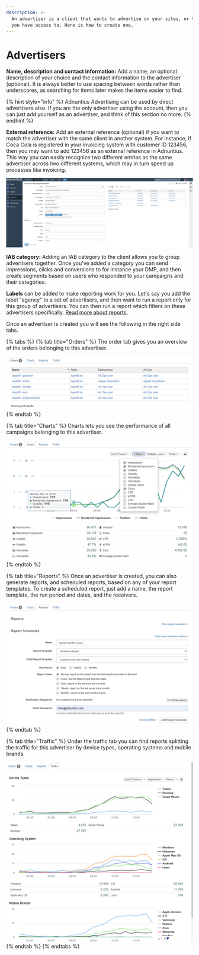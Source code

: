 ```yaml
---
description: >-
  An advertiser is a client that wants to advertise on your sites, or the sites
  you have access to. Here is how to create one.
---
```


# Advertisers

**Name, description and contact information:** Add a name, an optional description of your choice and the contact information to the advertiser \(optional\). It is always better to use spacing between words rather than underscores, as searching for items later makes the items easier to find.

{% hint style="info" %}
Adnuntius Advertising can be used by direct advertisers also. If you are the only advertiser using the account, then you can just add yourself as an advertiser, and think of this section no more.
{% endhint %}

**External reference:** Add an external reference \(optional\) if you want to match the advertiser with the same client in another system. For instance, if Coca Cola is registered in your invoicing system with customer ID 123456, then you may want to add 123456 as an external reference in Adnuntius. This way you can easily recognize two different entries as the same advertiser across two different systems, which may in turn speed up processes like invoicing.

![An example advertiser](../../../.gitbook/assets/201811-advertising-advertiser.png)

**IAB category:** Adding an IAB category to the client allows you to group advertisers together. Once you've added a category you can send impressions, clicks and conversions to for instance your DMP, and then create segments based on users who responded to your campaigns and their categories.

**Labels** can be added to make reporting work for you. Let's say you add the label "agency" to a set of advertisers, and then want to run a report only for this group of advertisers. You can then run a report which filters on these advertisers specifically. [Read more about reports. ](../reports/advertising-queries.md)

Once an advertiser is created you will see the following in the right side tabs. 

{% tabs %}
{% tab title="Orders" %}
The order tab gives you an overview of the orders belonging to this advertiser. 

![Orders overview.](../../../.gitbook/assets/202003-advertisers-orders.png)
{% endtab %}

{% tab title="Charts" %}
Charts lets you see the performance of all campaigns belonging to this advertiser.

![Charts example.](../../../.gitbook/assets/202003-advertisers-charts.png)
{% endtab %}

{% tab title="Reports" %}
Once an advertiser is created, you can also generate reports, and scheduled reports, based on any of your report templates. To create a scheduled report, just add a name, the report template, the run period and dates, and the receivers. 

![Scheduling advertiser reports.](../../../.gitbook/assets/202003-advertisers-reports.png)
{% endtab %}

{% tab title="Traffic" %}
Under the traffic tab you can find reports splitting the traffic for this advertiser by device types, operating systems and mobile brands.

![Traffic example.](../../../.gitbook/assets/202003-advertisers-traffic.png)
{% endtab %}
{% endtabs %}

